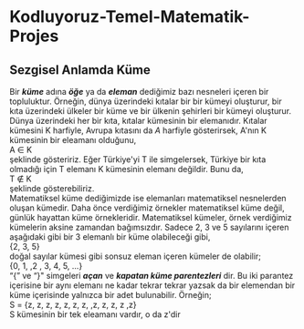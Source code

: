 # Kodluyoruz-Temel-Matematik-Projes
## Sezgisel Anlamda Küme 
Bir **_küme_** adına **_öğe_** ya da **_eleman_** dediğimiz bazı nesneleri içeren bir topluluktur. Örneğin, dünya üzerindeki kıtalar bir bir kümeyi oluşturur, bir kıta 
üzerindeki ülkeler bir küme ve bir ülkenin şehirleri bir kümeyi oluşturur.  
Dünya üzerindeki her bir kıta, kıtalar kümesinin bir elemanıdır. Kıtalar kümesini K harfiyle, Avrupa kıtasını da _A_ harfiyle gösterirsek, A'nın K kümesinin bir eleamanı
olduğunu,  
A ∈ K   
şeklinde gösteririz. Eğer Türkiye'yi T ile simgelersek, Türkiye bir kıta olmadığı için T elemanı K kümesinin elemanı değildir. Bunu da,  
T ∉ K  
şeklinde gösterebiliriz.  
Matematiksel küme dediğimizde ise elemanları matematiksel nesnelerden oluşan kümedir. Daha önce verdiğimiz örnekler matematiksel küme değil, günlük hayattan küme 
örnekleridir. Matematiksel kümeler, örnek verdiğimiz kümelerin aksine zamandan bağımsızdır. 
Sadece 2, 3 ve 5 sayılarını içeren aşağıdaki gibi bir 3 elemanlı bir küme olabileceği gibi,  
{2, 3, 5}  
doğal sayılar kümesi gibi sonsuz eleman içeren kümeler de olabilir;  
{0, 1, ,2 , 3, 4, 5, ...}  
“{” ve “}" simgeleri **_açan_** ve **_kapatan küme parentezleri_** dir. Bu iki parantez içerisine bir aynı elemanı ne kadar tekrar tekrar yazsak da bir elemendan 
bir küme içerisinde yalnızca bir adet bulunabilir. Örneğin;  
S = {z, z, z, z, z, z, z, ,z, z, z, z ,z}  
S kümesinin bir tek eleamanı vardır, o da z'dir

